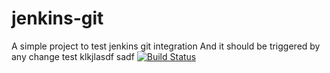 # jenkins-git

A simple project to test jenkins git integration
And it should be triggered by any change
test klkjlasdf
sadf
[![Build Status](http://ec2-54-158-96-232.compute-1.amazonaws.com:8080/buildStatus/icon?job=del)](http://ec2-54-158-96-232.compute-1.amazonaws.com:8080/job/del/)

